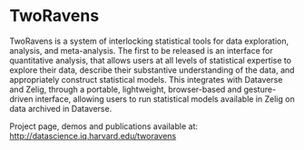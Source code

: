 TwoRavens
=========

TwoRavens is a system of interlocking statistical tools for data exploration, analysis, and meta-analysis.  The first to be released is an interface for quantitative analysis, that allows users at all levels of statistical expertise to explore their data, describe their substantive understanding of the data, and appropriately construct statistical models. This integrates with Dataverse and Zelig, through a portable, lightweight, browser-based and gesture-driven interface, allowing users to run statistical models available in Zelig on data archived in Dataverse.

Project page, demos and publications available at: 
http://datascience.iq.harvard.edu/tworavens


